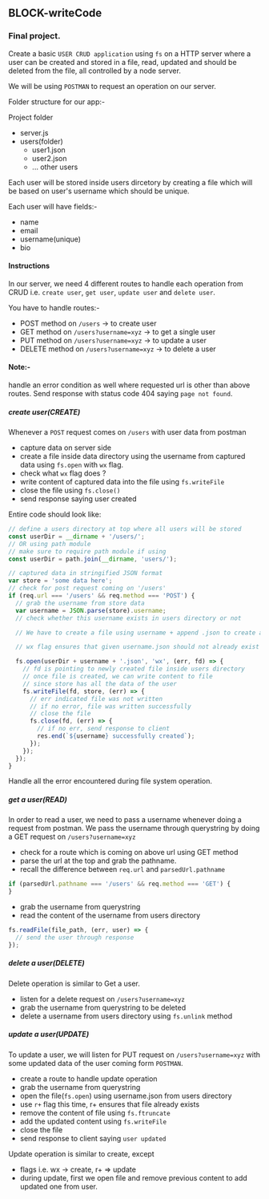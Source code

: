 ## BLOCK-writeCode

### Final project.

Create a basic `USER CRUD application` using `fs` on a HTTP server where a user can be created and stored in a file, read, updated and should be deleted from the file, all controlled by a node server.

We will be using `POSTMAN` to request an operation on our server.

Folder structure for our app:-

Project folder

- server.js
- users(folder)
  - user1.json
  - user2.json
  - ... other users

Each user will be stored inside users dircetory by creating a file which will be based on user's username which should be unique.

Each user will have fields:-

- name
- email
- username(unique)
- bio

#### Instructions

In our server, we need 4 different routes to handle each operation from CRUD i.e. `create user`, `get user`, `update user` and `delete user`.

You have to handle routes:-

- POST method on `/users` -> to create user
- GET method on `/users?username=xyz` -> to get a single user
- PUT method on `/users?username=xyz` -> to update a user
- DELETE method on `/users?username=xyz` -> to delete a user

#### Note:-

handle an error condition as well where requested url is other than above routes. Send response with status code 404 saying `page not found`.

##### create user(CREATE)

Whenever a `POST` request comes on `/users` with user data from postman

- capture data on server side
- create a file inside data directory using the username from captured data using `fs.open` with `wx` flag.
- check what `wx` flag does ?
- write content of captured data into the file using `fs.writeFile`
- close the file using `fs.close()`
- send response saying user created

Entire code should look like:

```js
// define a users directory at top where all users will be stored
const userDir = __dirname + '/users/';
// OR using path module
// make sure to require path module if using
const userDir = path.join(__dirname, 'users/');

// captured data in stringified JSON format
var store = 'some data here';
// check for post request coming on '/users'
if (req.url === '/users' && req.method === 'POST') {
  // grab the username from store data
  var username = JSON.parse(store).username;
  // check whether this username exists in users directory or not

  // We have to create a file using username + append .json to create a proper file

  // wx flag ensures that given username.json should not already exist in users directory, therwise throws an error

  fs.open(userDir + username + '.json', 'wx', (err, fd) => {
    // fd is pointing to newly created file inside users directory
    // once file is created, we can write content to file
    // since store has all the data of the user
    fs.writeFile(fd, store, (err) => {
      // err indicated file was not written
      // if no error, file was written successfully
      // close the file
      fs.close(fd, (err) => {
        // if no err, send response to client
        res.end(`${username} successfully created`);
      });
    });
  });
}
```

Handle all the error encountered during file system operation.

##### get a user(READ)

In order to read a user, we need to pass a username whenever doing a request from postman. We pass the username through querystring by doing a GET request on `/users?username=xyz`

- check for a route which is coming on above url using GET method
- parse the url at the top and grab the pathname.
- recall the difference between `req.url` and `parsedUrl.pathname`

```js
if (parsedUrl.pathname === '/users' && req.method === 'GET') {
}
```

- grab the username from querystring
- read the content of the username from users directory

```js
fs.readFile(file_path, (err, user) => {
  // send the user through response
});
```

##### delete a user(DELETE)

Delete operation is similar to Get a user.

- listen for a delete request on `/users?username=xyz`
- grab the username from querystring to be deleted
- delete a username from users directory using `fs.unlink` method

##### update a user(UPDATE)

To update a user, we will listen for PUT request on `/users?username=xyz` with some updated data of the user coming form `POSTMAN`.

- create a route to handle update operation
- grab the username from querystring
- open the file(`fs.open`) using username.json from users directory
- use `r+` flag this time, r+ ensures that file already exists
- remove the content of file using `fs.ftruncate`
- add the updated content using `fs.writeFile`
- close the file
- send response to client saying `user updated`

Update operation is similar to create, except

- flags i.e. wx -> create, r+ => update
- during update, first we open file and remove previous content to add updated one from user.

